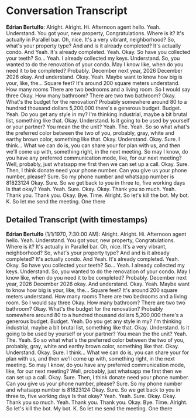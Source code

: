 # Conversation Transcript

**Edrian Bertulfo**: Alright. Alright. Hi. Afternoon agent hello. Yeah. Understand. You got your, new property, Congratulations. Where is it? It's actually in Parallel bar. Oh, nice. It's a very vibrant, neighborhood? So, what's your property type? And and is it already completed? It's actually condo. And Yeah. It's already completed. Yeah. Okay. So have you collected your teeth? So... Yeah. I already collected my keys. Understand. So, you wanted to do the renovation of your condo. May I know like, when do you need it to be completed? Probably. December next year, 2026 December 2026 okay. And understand. Okay. Yeah. Maybe want to know how big is your, like, the... Square feet? It's around 200 square meters understand. How many rooms There are two bedrooms and a living room. So I would say three Okay. How many bathroom? There are two two bathroom? Okay. What's the budget for the renovation? Probably somewhere around 80 to a hundred thousand dollars 5,200,000 there's a generous budget. Budget. Yeah. Do you get any style in my? I'm thinking industrial, maybe a bit brutal list, something like that. Okay. Understand. Is it going to be used by yourself or your partner? You mean the the unit? Yeah. The. Yeah. So so what what's the preferred color between the two of you, probably, gray, white and earthy brown color, something like that. Okay. Understand. Okay. Sure. I think... What we can do is, you can share your for plan with us, and then we'll come up with, something right, in the next meeting. So may I know, do you have any preferred communication mode, like, for our next meeting? Well, probably, just whatsapp me first then we can set up a call. Okay. Sure. Then, I think donate need your phone number. Can you give us your phone number, please? Sure. So my phone number and whatsapp number is 81823124 Okay. Sure. So we get back to you in three to, five working days Is that okay? Yeah. Yeah. Sure. Okay. Okay. Thank you so much. Yeah. Thank you. Thank you. Okay. Bye. Time. Alright. So let's kill the bot. My bot. K. So let me send the meeting. One there

## Detailed Transcript (with timestamps)

**Edrian Bertulfo** (1/1/1970, 7:30:00 AM):
Alright. Alright. Hi. Afternoon agent hello. Yeah. Understand. You got your, new property, Congratulations. Where is it? It's actually in Parallel bar. Oh, nice. It's a very vibrant, neighborhood? So, what's your property type? And and is it already completed? It's actually condo. And Yeah. It's already completed. Yeah. Okay. So have you collected your teeth? So... Yeah. I already collected my keys. Understand. So, you wanted to do the renovation of your condo. May I know like, when do you need it to be completed? Probably. December next year, 2026 December 2026 okay. And understand. Okay. Yeah. Maybe want to know how big is your, like, the... Square feet? It's around 200 square meters understand. How many rooms There are two bedrooms and a living room. So I would say three Okay. How many bathroom? There are two two bathroom? Okay. What's the budget for the renovation? Probably somewhere around 80 to a hundred thousand dollars 5,200,000 there's a generous budget. Budget. Yeah. Do you get any style in my? I'm thinking industrial, maybe a bit brutal list, something like that. Okay. Understand. Is it going to be used by yourself or your partner? You mean the the unit? Yeah. The. Yeah. So so what what's the preferred color between the two of you, probably, gray, white and earthy brown color, something like that. Okay. Understand. Okay. Sure. I think... What we can do is, you can share your for plan with us, and then we'll come up with, something right, in the next meeting. So may I know, do you have any preferred communication mode, like, for our next meeting? Well, probably, just whatsapp me first then we can set up a call. Okay. Sure. Then, I think donate need your phone number. Can you give us your phone number, please? Sure. So my phone number and whatsapp number is 81823124 Okay. Sure. So we get back to you in three to, five working days Is that okay? Yeah. Yeah. Sure. Okay. Okay. Thank you so much. Yeah. Thank you. Thank you. Okay. Bye. Time. Alright. So let's kill the bot. My bot. K. So let me send the meeting. One there

